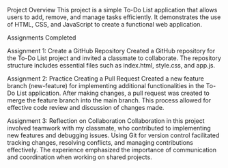 Project Overview
This project is a simple To-Do List application that allows users to add, remove, and manage tasks efficiently. It demonstrates the use of HTML, CSS, and JavaScript to create a functional web application.

Assignments Completed

Assignment 1: Create a GitHub Repository
Created a GitHub repository for the To-Do List project and invited a classmate to collaborate.
The repository structure includes essential files such as index.html, style.css, and app.js.

Assignment 2: Practice Creating a Pull Request
Created a new feature branch (new-feature) for implementing additional functionalities in the To-Do List application.
After making changes, a pull request was created to merge the feature branch into the main branch.
This process allowed for effective code review and discussion of changes made.

Assignment 3: Reflection on Collaboration
Collaboration in this project involved teamwork with my classmate, who contributed to implementing new features and debugging issues.
Using Git for version control facilitated tracking changes, resolving conflicts, and managing contributions effectively.
The experience emphasized the importance of communication and coordination when working on shared projects.